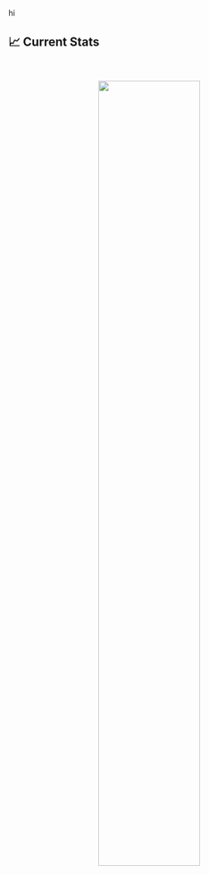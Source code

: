 hi
## :chart_with_upwards_trend: Current Stats

<br />
<p align="center">
  <img width="60%" src="https://github-readme-streak-stats.herokuapp.com?user=Nabinchowdhury&theme=ads-juicy-fresh" />
</p>

<!-- [![GitHub Streak](https://github-readme-streak-stats.herokuapp.com?user=Nabinchowdhury)](https://git.io/streak-stats) -->

<!-- [![GitHub Streak](https://github-readme-streak-stats.herokuapp.com?user=Nabinchowdhury&theme=ads-juicy-fresh)](https://git.io/streak-stats) -->